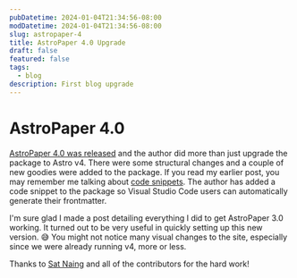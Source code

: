 ```yaml
---
pubDatetime: 2024-01-04T21:34:56-08:00
modDatetime: 2024-01-04T21:34:56-08:00
slug: astropaper-4
title: AstroPaper 4.0 Upgrade
draft: false
featured: false
tags:
  - blog
description: First blog upgrade
---
```


# AstroPaper 4.0

[AstroPaper 4.0 was released](https://astro-paper.pages.dev/posts/astro-paper-v4/) and the author did more than just
upgrade the package to Astro v4. There were some structural changes and a couple of new goodies were added to the
package. If you read my earlier post, you may remember me talking about [code snippets](https://code.visualstudio.com/docs/editor/userdefinedsnippets). The author has added a code
snippet to the package so Visual Studio Code users can automatically generate their frontmatter.

I'm sure glad I made a post detailing everything I did to get AstroPaper 3.0 working. It turned out to be very
useful in quickly setting up this new version. 😅 You might not notice many visual changes to the site, especially
since we were already running v4, more or less.

Thanks to [Sat Naing](https://github.com/satnaing) and all of the contributors for the hard work!
